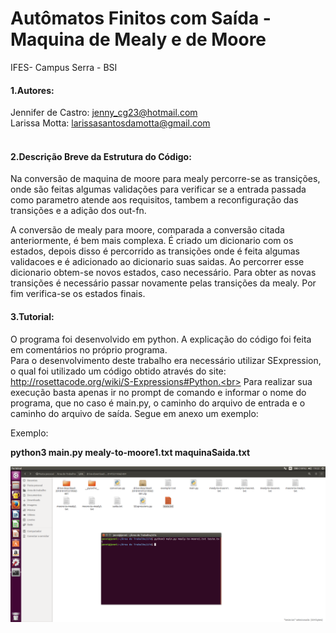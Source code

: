 # Autômatos Finitos com Saída - Maquina de Mealy e de Moore
IFES- Campus Serra - BSI
#### 1.Autores: <br>
Jennifer de Castro: jenny_cg23@hotmail.com<br>
Larissa Motta: larissasantosdamotta@gmail.com <br>
<br>
#### 2.Descrição Breve da Estrutura do Código: <br>
Na conversão de maquina de moore para mealy percorre-se as transições, onde são feitas algumas validações para verificar se a entrada passada como parametro atende aos requisitos, tambem a reconfiguração das transições e a adição dos out-fn.<br>

A conversão de mealy para moore, comparada a conversão citada anteriormente, é bem mais complexa. É criado um dicionario com os estados, depois disso é percorrido as transições onde é feita algumas validacoes e é adicionado ao dicionario suas saidas. Ao percorrer esse dicionario obtem-se novos estados, caso necessário. Para obter as novas transições é necessário passar novamente pelas transições da mealy. Por fim verifica-se os estados finais.<br>

#### 3.Tutorial: <br>
O programa foi desenvolvido em python. A explicação do código foi feita em comentários no próprio programa. <br>
 Para o desenvolvimento deste trabalho era necessário utilizar SExpression, o qual foi utilizado um código obtido através do site: http://rosettacode.org/wiki/S-Expressions#Python.<br>
 Para realizar sua execução basta apenas ir no prompt de comando e informar o nome do programa, que no caso é main.py, o caminho do arquivo de entrada e o caminho do arquivo de saída. Segue em anexo um exemplo:

Exemplo:

<b> python3 main.py  mealy-to-moore1.txt  maquinaSaida.txt</b>

![](https://github.com/jennicg/Mealy_moore/blob/master/LFAEXEMPLO.png)

<br>
